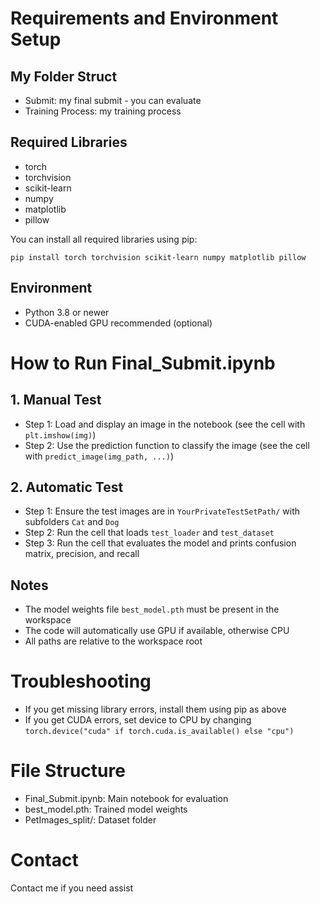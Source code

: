 # Requirements and Environment Setup

## My Folder Struct

- Submit: my final submit - you can evaluate 
- Training Process: my training process

## Required Libraries

- torch
- torchvision
- scikit-learn
- numpy
- matplotlib
- pillow

You can install all required libraries using pip:

```
pip install torch torchvision scikit-learn numpy matplotlib pillow
```

## Environment
- Python 3.8 or newer
- CUDA-enabled GPU recommended (optional)

# How to Run Final_Submit.ipynb

## 1. Manual Test
- Step 1: Load and display an image in the notebook (see the cell with `plt.imshow(img)`)
- Step 2: Use the prediction function to classify the image (see the cell with `predict_image(img_path, ...)`)

## 2. Automatic Test
- Step 1: Ensure the test images are in `YourPrivateTestSetPath/` with subfolders `Cat` and `Dog`
- Step 2: Run the cell that loads `test_loader` and `test_dataset`
- Step 3: Run the cell that evaluates the model and prints confusion matrix, precision, and recall

## Notes
- The model weights file `best_model.pth` must be present in the workspace
- The code will automatically use GPU if available, otherwise CPU
- All paths are relative to the workspace root

# Troubleshooting
- If you get missing library errors, install them using pip as above
- If you get CUDA errors, set device to CPU by changing `torch.device("cuda" if torch.cuda.is_available() else "cpu")`

# File Structure
- Final_Submit.ipynb: Main notebook for evaluation
- best_model.pth: Trained model weights
- PetImages_split/: Dataset folder

# Contact
Contact me if you need assist
